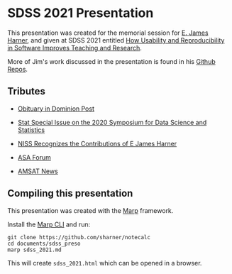 # SDSS 2021 Presentation

This presentation was created for the memorial session for [E. James Harner](https://stat.wvu.edu/Faculty/jharner.html), and given at SDSS 2021 entitled [How Usability and Reproducibility in Software Improves Teaching and Research](https://ww2.amstat.org/meetings/sdss/2021/onlineprogram/AbstractDetails.cfm?AbstractID=309853).

More of Jim's work discussed in the presentation is found in his [Github Repos](https://github.com/jharner).

## Tributes

* [Obituary in Dominion Post](https://www.dominionpost.com/2021/02/13/james-harner/)

* [Stat Special Issue on the 2020 Symposium for Data Science and Statistics](https://onlinelibrary.wiley.com/doi/toc/10.1002/(ISSN)2049-1573.sdss)

* [NISS Recognizes the Contributions of E James Harner](https://www.niss.org/news/niss-recognizes-contributions-e-james-harner-february-15-2021)

* [ASA Forum](https://community.amstat.org/communities/community-home/digestviewer/viewthread?MessageKey=2ff64c11-79fb-43ac-9588-a218904d390f&CommunityKey=6b2d607a-e31f-4f19-8357-020a8631b999&tab=digestviewer#bm2ff64c11-79fb-43ac-9588-a218904d390f)

* [AMSAT News](https://magazine.amstat.org/blog/2021/04/01/obitsapril21/)

## Compiling this presentation

This presentation was created with the [Marp]() framework.

Install the [Marp CLI](https://github.com/marp-team/marp-cli/blob/main/README.md) and run:

```{sh}
git clone https://github.com/sharner/notecalc
cd documents/sdss_preso
marp sdss_2021.md
```

This will create `sdss_2021.html` which can be opened in a browser.